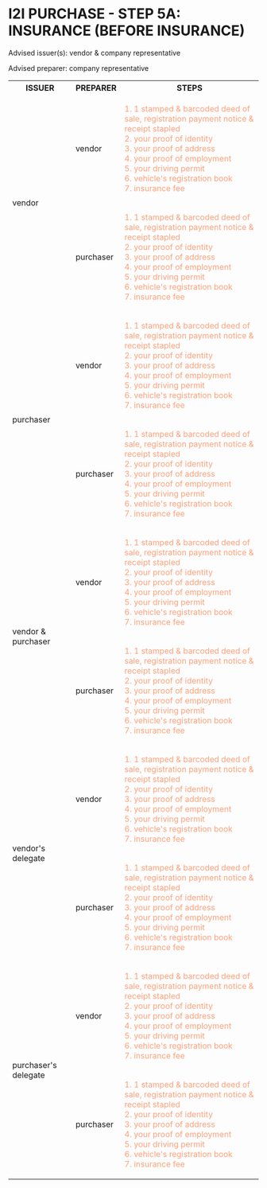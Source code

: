 # I2I PURCHASE - STEP 5A: INSURANCE (BEFORE INSURANCE)

Advised issuer(s): vendor & company representative

Advised preparer: company representative

<table>
  <tr>
    <th>ISSUER</th>
    <th>PREPARER</th>
    <th>STEPS</th>
  </tr>

  <tr>
    <!-- ISSUER: vendor -->
    <!-- PREPARER: vendor -->
    <td rowspan="2">vendor</td>
    <td>vendor</td>
    <td style="color: lightsalmon;">
      <ol style="padding: 0; list-style-position: inside;">
        <li>1 stamped & barcoded deed of sale, registration payment notice & receipt stapled</li>
        <li>your proof of identity</li>
        <li>your proof of address</li>
        <li>your proof of employment</li>
        <li>your driving permit</li>
        <li>vehicle's registration book</li>
        <li>insurance fee</li>
      </ol>
    </td>
  </tr>
  <tr>
    <!-- ISSUER: vendor -->
    <!-- PREPARER: purchaser -->
    <td>purchaser</td>
    <td style="color: lightsalmon;">
      <ol style="padding: 0; list-style-position: inside;">
        <li>1 stamped & barcoded deed of sale, registration payment notice & receipt stapled</li>
        <li>your proof of identity</li>
        <li>your proof of address</li>
        <li>your proof of employment</li>
        <li>your driving permit</li>
        <li>vehicle's registration book</li>
        <li>insurance fee</li>
      </ol>
    </td>
  </tr>

  <tr>
    <!-- ISSUER: purchaser -->
    <!-- PREPARER: vendor -->
    <td rowspan="2">purchaser</td>
    <td>vendor</td>
    <td style="color: lightsalmon;">
      <ol style="padding: 0; list-style-position: inside;">
        <li>1 stamped & barcoded deed of sale, registration payment notice & receipt stapled</li>
        <li>your proof of identity</li>
        <li>your proof of address</li>
        <li>your proof of employment</li>
        <li>your driving permit</li>
        <li>vehicle's registration book</li>
        <li>insurance fee</li>
      </ol>
    </td>
  </tr>
  <tr>
    <!-- ISSUER: purchaser -->
    <!-- PREPARER: purchaser -->
    <td>purchaser</td>
    <td style="color: lightsalmon;">
      <ol style="padding: 0; list-style-position: inside;">
        <li>1 stamped & barcoded deed of sale, registration payment notice & receipt stapled</li>
        <li>your proof of identity</li>
        <li>your proof of address</li>
        <li>your proof of employment</li>
        <li>your driving permit</li>
        <li>vehicle's registration book</li>
        <li>insurance fee</li>
      </ol>
    </td>
  </tr>

  <tr>
    <!-- ISSUER: vendor & purchaser -->
    <!-- PREPARER: vendor -->
    <td rowspan="2">vendor & purchaser</td>
    <td>vendor</td>
    <td style="color: lightsalmon;">
      <ol style="padding: 0; list-style-position: inside;">
        <li>1 stamped & barcoded deed of sale, registration payment notice & receipt stapled</li>
        <li>your proof of identity</li>
        <li>your proof of address</li>
        <li>your proof of employment</li>
        <li>your driving permit</li>
        <li>vehicle's registration book</li>
        <li>insurance fee</li>
      </ol>
    </td>
  </tr>
  <tr>
    <!-- ISSUER: vendor & purchaser -->
    <!-- PREPARER: purchaser -->
    <td>purchaser</td>
    <td style="color: lightsalmon;">
      <ol style="padding: 0; list-style-position: inside;">
        <li>1 stamped & barcoded deed of sale, registration payment notice & receipt stapled</li>
        <li>your proof of identity</li>
        <li>your proof of address</li>
        <li>your proof of employment</li>
        <li>your driving permit</li>
        <li>vehicle's registration book</li>
        <li>insurance fee</li>
      </ol>
    </td>
  </tr>

  <tr>
    <!-- ISSUER: vendor's delegate -->
    <!-- PREPARER: vendor -->
    <td rowspan="2">vendor's delegate</td>
    <td>vendor</td>
    <td style="color: lightsalmon;">
      <ol style="padding: 0; list-style-position: inside;">
        <li>1 stamped & barcoded deed of sale, registration payment notice & receipt stapled</li>
        <li>your proof of identity</li>
        <li>your proof of address</li>
        <li>your proof of employment</li>
        <li>your driving permit</li>
        <li>vehicle's registration book</li>
        <li>insurance fee</li>
      </ol>
    </td>
  </tr>
  <tr>
    <!-- ISSUER: vendor's delegate -->
    <!-- PREPARER: purchaser -->
    <td>purchaser</td>
    <td style="color: lightsalmon;">
      <ol style="padding: 0; list-style-position: inside;">
        <li>1 stamped & barcoded deed of sale, registration payment notice & receipt stapled</li>
        <li>your proof of identity</li>
        <li>your proof of address</li>
        <li>your proof of employment</li>
        <li>your driving permit</li>
        <li>vehicle's registration book</li>
        <li>insurance fee</li>
      </ol>
    </td>
  </tr>

  <tr>
    <!-- ISSUER: purchaser's delegate -->
    <!-- PREPARER: vendor -->
    <td rowspan="2">purchaser's delegate</td>
    <td>vendor</td>
    <td style="color: lightsalmon;">
      <ol style="padding: 0; list-style-position: inside;">
        <li>1 stamped & barcoded deed of sale, registration payment notice & receipt stapled</li>
        <li>your proof of identity</li>
        <li>your proof of address</li>
        <li>your proof of employment</li>
        <li>your driving permit</li>
        <li>vehicle's registration book</li>
        <li>insurance fee</li>
      </ol>
    </td>
  </tr>
  <tr>
    <!-- ISSUER: purchaser's delegate -->
    <!-- PREPARER: purchaser -->
    <td>purchaser</td>
    <td style="color: lightsalmon;">
      <ol style="padding: 0; list-style-position: inside;">
        <li>1 stamped & barcoded deed of sale, registration payment notice & receipt stapled</li>
        <li>your proof of identity</li>
        <li>your proof of address</li>
        <li>your proof of employment</li>
        <li>your driving permit</li>
        <li>vehicle's registration book</li>
        <li>insurance fee</li>
      </ol>
    </td>
  </tr>
</table>
